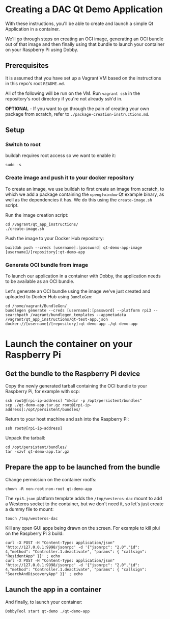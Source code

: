 # Creating a DAC Qt Demo Application

With these instructions, you'll be able to create and launch a simple Qt Application in a container.

We'll go through steps on creating an OCI image, generating an OCI bundle out of that image and then finally using that bundle to launch your container on your Raspberry Pi using Dobby.

## Prerequisites

It is assumed that you have set up a Vagrant VM based on the instructions in this repo's root `README.md`.

All of the following will be run on the VM. Run `vagrant ssh` in the repository's root directory if you're not already ssh'd in.

**OPTIONAL** - If you want to go through the pain of creating your own package from scratch, refer to `./package-creation-instructions.md`.

## Setup

### Switch to root

buildah requires root access so we want to enable it:
```
sudo -s
```

### Create image and push it to your docker repository

To create an image, we use buildah to first create an image from scratch, to which we add a package containing the `openglwindow` Qt example binary, as well as the dependencies it has. We do this using the `create-image.sh` script.

Run the image creation script:
```
cd /vagrant/qt_app_instructions/
./create-image.sh
```

Push the image to your Docker Hub repository:
```
buildah push --creds [username]:[password] qt-demo-app-image [username]/[repository]:qt-demo-app
```

### Generate OCI bundle from image

To launch our application in a container with Dobby, the application needs to be available as an OCI bundle.

Let's generate an OCI bundle using the image we've just created and uploaded to Docker Hub using `BundleGen`:
```
cd /home/vagrant/BundleGen/
bundlegen generate --creds [username]:[password] --platform rpi3 --searchpath /vagrant/bundlegen_templates --appmetadata /vagrant/qt_app_instructions/qt-test-app.json docker://[username]/[repository]:qt-demo-app ./qt-demo-app
```

# Launch the container on your Raspberry Pi

## Get the bundle to the Raspberry Pi device

Copy the newly generated tarball containing the OCI bundle to your Raspberry Pi, for example with scp:
```
ssh root@[rpi-ip-address] "mkdir -p /opt/persistent/bundles"
scp ./qt-demo-app.tar.gz root@[rpi-ip-address]:/opt/persistent/bundles/
```

Return to your host machine and ssh into the Raspberry Pi:
```
ssh root@[rpi-ip-address]
```

Unpack the tarball:
```
cd /opt/persistent/bundles/
tar -xzvf qt-demo-app.tar.gz
```

## Prepare the app to be launched from the bundle

Change permission on the container rootfs:
```
chown -R non-root:non-root qt-demo-app
```

The `rpi3.json` platform template adds the `/tmp/westeros-dac` mount to add a Westeros socket to the container, but we don't need it, so let's just create a dummy file to mount:
```
touch /tmp/westeros-dac
```

Kill any open GUI apps being drawn on the screen. For example to kill plui on the Raspberry Pi 3 build:
```
curl -X POST -H "Content-Type: application/json" 'http://127.0.0.1:9998/jsonrpc' -d '{"jsonrpc": "2.0","id": 4,"method": "Controller.1.deactivate", "params": { "callsign": "ResidentApp" }}' ; echo
curl -X POST -H "Content-Type: application/json" 'http://127.0.0.1:9998/jsonrpc' -d '{"jsonrpc": "2.0","id": 4,"method": "Controller.1.deactivate", "params": { "callsign": "SearchAndDiscoveryApp" }}' ; echo
```

## Launch the app in a container

And finally, to launch your container:
```
DobbyTool start qt-demo ./qt-demo-app
```
